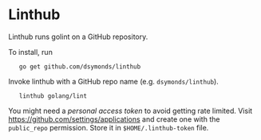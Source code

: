 Linthub
=======

Linthub runs golint on a GitHub repository.

To install, run
```
   go get github.com/dsymonds/linthub
```

Invoke linthub with a GitHub repo name (e.g. `dsymonds/linthub`).
```
   linthub golang/lint
```

You might need a _personal access token_ to avoid getting rate limited.
Visit https://github.com/settings/applications and create one
with the `public_repo` permission. Store it in `$HOME/.linthub-token` file.

